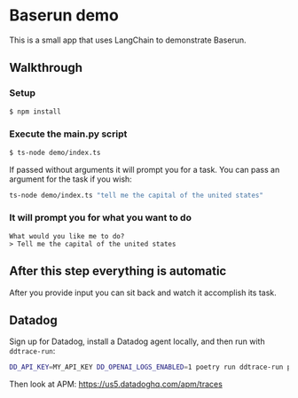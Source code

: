 # Baserun demo

This is a small app that uses LangChain to demonstrate Baserun.

## Walkthrough

### Setup

```bash
$ npm install
```

### Execute the main.py script

```bash
$ ts-node demo/index.ts
```

If passed without arguments it will prompt you for a task. You can pass an argument for the task if you wish:

```bash
ts-node demo/index.ts "tell me the capital of the united states"
```

### It will prompt you for what you want to do

```
What would you like me to do?
> Tell me the capital of the united states
```

## After this step everything is automatic

After you provide input you can sit back and watch it accomplish its task.

## Datadog

Sign up for Datadog, install a Datadog agent locally, and then run with `ddtrace-run`:

```bash
DD_API_KEY=MY_API_KEY DD_OPENAI_LOGS_ENABLED=1 poetry run ddtrace-run python demo/main.py
```

Then look at APM: https://us5.datadoghq.com/apm/traces